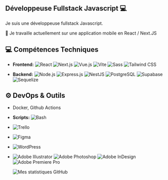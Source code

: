 ## Développeuse Fullstack Javascript :computer:

<!--
**agatheH/agatheH** is a ✨ _special_ ✨ repository because its `README.md` (this file) appears on your GitHub profile.

Here are some ideas to get you started:
* Je suis un développeur fullstack Javascript.
🔭 Je travaille actuellement sur une application mobile en React / Next.JS
- 🔭 I’m currently working on ...
- 🌱 I’m currently learning ...
- 👯 I’m looking to collaborate on ...
- 🤔 I’m looking for help with ...
- 💬 Ask me about ...
- 📫 How to reach me: ...
- 😄 Pronouns: ...
- ⚡ Fun fact: ...
-->
Je suis une développeuse fullstack Javascript.  

🔭 Je travaille actuellement sur une application mobile en React / Next.JS

## 💻 Compétences Techniques

*   **Frontend:**
    <img src="https://img.shields.io/badge/React-20232A?style=for-the-badge&logo=react&logoColor=61DAFB" alt="React"/>
    <img src="https://img.shields.io/badge/Next-000000?style=for-the-badge&logo=next.js&logoColor=white" alt="Next.js"/>
    	![Vue.js](https://img.shields.io/badge/vuejs-%2335495e.svg?style=for-the-badge&logo=vuedotjs&logoColor=%234FC08D)
    <img src="https://img.shields.io/badge/Vite-646CFF?style=for-the-badge&logo=vite&logoColor=white" alt="Vite"/>
    <img src="https://img.shields.io/badge/Sass-CC6699?style=for-the-badge&logo=sass&logoColor=white" alt="Sass"/>
    <img src="https://img.shields.io/badge/Tailwind_CSS-38B2AC?style=for-the-badge&logo=tailwind-css&logoColor=white" alt="Tailwind CSS"/>

*   **Backend:**
    <img src="https://img.shields.io/badge/Node.js-339933?style=for-the-badge&logo=nodedotjs&logoColor=white" alt="Node.js"/>
    <img src="https://img.shields.io/badge/Express.js-000000?style=for-the-badge&logo=express&logoColor=white" alt="Express.js"/>
    <img src="https://img.shields.io/badge/NestJS-E0234E?style=for-the-badge&logo=nestjs&logoColor=white" alt="NestJS"/>
    <img src="https://img.shields.io/badge/PostgreSQL-316192?style=for-the-badge&logo=postgresql&logoColor=white" alt="PostgreSQL"/>
    <img src="https://img.shields.io/badge/Supabase-181818?style=for-the-badge&logo=supabase&logoColor=3FCF8E" alt="Supabase"/>
    ![Sequelize](https://img.shields.io/badge/Sequelize-52B0E7?style=for-the-badge&logo=Sequelize&logoColor=white)

## ⚙️ DevOps & Outils

*   Docker, Github Actions
*   **Scripts:**
    <img src="https://img.shields.io/badge/Bash-4EAA25?style=for-the-badge&logo=gnubash&logoColor=white" alt="Bash"/>
*   ![Trello](https://img.shields.io/badge/Trello-%23026AA7.svg?style=for-the-badge&logo=Trello&logoColor=white)
*   ![Figma](https://img.shields.io/badge/figma-%23F24E1E.svg?style=for-the-badge&logo=figma&logoColor=white)
*   ![WordPress](https://img.shields.io/badge/WordPress-%23117AC9.svg?style=for-the-badge&logo=WordPress&logoColor=white)
*  ![Adobe Illustrator](https://img.shields.io/badge/adobe%20illustrator-%23FF9A00.svg?style=for-the-badge&logo=adobe%20illustrator&logoColor=white) 
   ![Adobe Photoshop](https://img.shields.io/badge/adobe%20photoshop-%2331A8FF.svg?style=for-the-badge&logo=adobe%20photoshop&logoColor=white)
   ![Adobe InDesign](https://img.shields.io/badge/Adobe%20InDesign-49021F?style=for-the-badge&logo=adobeindesign&logoColor=white)
  ![Adobe Premiere Pro](https://img.shields.io/badge/Adobe%20Premiere%20Pro-9999FF.svg?style=for-the-badge&logo=Adobe%20Premiere%20Pro&logoColor=white)

    ![Mes statistiques GitHub](https://github-readme-stats.vercel.app/api?usernameagatheHE&show_icons=true&theme=dark&count_private=true)



